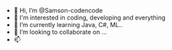 - 👋 Hi, I’m @Samson-codencode
- 👀 I'm interested in coding, developing and everything
- 🌱 I’m currently learning Java, C#, ML..
- 💞️ I’m looking to collaborate on ...
- 📫

<!---
Samson-codencode/Samson-codencode is a ✨ special ✨ repository because its `README.md` (this file) appears on your GitHub profile.
You can click the Preview link to take a look at your changes.
--->
